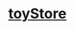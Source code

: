 # [toyStore](https://www.figma.com/design/cCXY8L3KImuisO8eJT1s0d/ToyStore?node-id=1-2&node-type=frame&t=jpgH7tJpLOYIfuBJ-0)
